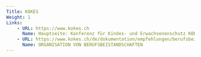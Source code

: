 ```yaml
---
Title: KOKES
Weight: 1
Links:
    - URL: https://www.kokes.ch
      Name: Hauptseite: Konferenz für Kindes- und Erwachsenenschutz KOKES
    - URL: https://www.kokes.ch/de/dokumentation/empfehlungen/berufsbeistandschaften
      Name: ORGANISATION VON BERUFSBEISTANDSCHAFTEN
---
```





